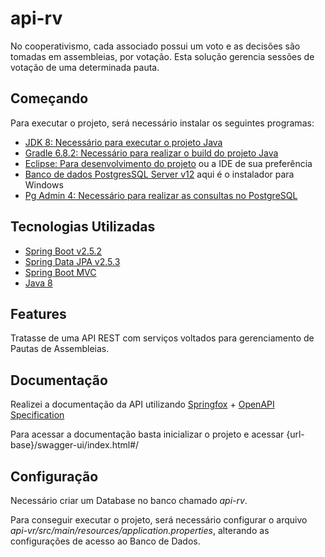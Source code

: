 # api-rv

No cooperativismo, cada associado possui um voto e as decisões são tomadas em assembleias, por votação.
Esta solução gerencia sessões de votação de uma determinada pauta.

## Começando

Para executar o projeto, será necessário instalar os seguintes programas:

- [JDK 8: Necessário para executar o projeto Java](https://www.oracle.com/java/technologies/javase/javase-jdk8-downloads.html)
- [Gradle 6.8.2: Necessário para realizar o build do projeto Java](https://gradle.org/next-steps/?version=6.8.2&format=bin)
- [Eclipse: Para desenvolvimento do projeto](http://www.eclipse.org/downloads/packages/eclipse-ide-java-ee-developers/oxygen3a) ou a IDE de sua preferência
- [Banco de dados PostgresSQL Server v12](https://www.enterprisedb.com/postgresql-tutorial-resources-training?cid=48) aqui é o instalador para Windows
- [Pg Admin 4: Necessário para realizar as consultas no PostgreSQL](https://www.pgadmin.org/download/)

## Tecnologias Utilizadas

- [Spring Boot v2.5.2](https://spring.io/projects/spring-boot)
- [Spring Data JPA v2.5.3](https://spring.io/projects/spring-data-jpa)
- [Spring Boot MVC](https://docs.spring.io/spring-framework/docs/current/reference/html/web.html)
- [Java 8](https://www.java.com/pt-BR/download/help/java8_pt-br.html)

## Features

Tratasse de uma API REST com serviços voltados para gerenciamento de Pautas de Assembleias.

## Documentação

Realizei a documentação da API utilizando [Springfox](http://springfox.github.io/springfox/docs/current/) + [OpenAPI Specification](https://swagger.io/resources/open-api/)

Para acessar a documentação basta inicializar o projeto e acessar {url-base}/swagger-ui/index.html#/

## Configuração

Necessário criar um Database no banco chamado *api-rv*.

Para conseguir executar o projeto, será necessário configurar o arquivo *api-vr/src/main/resources/application.properties*, alterando as configurações de acesso ao Banco de Dados.
